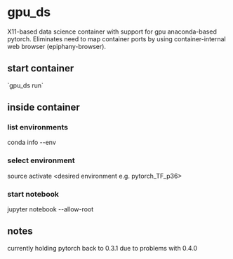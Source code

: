 # gpu_ds
X11-based data science container with support for gpu anaconda-based pytorch. Eliminates need to map container ports by using container-internal web browser (epiphany-browser).

## start container
\`gpu_ds run\`

## inside container
### list environments
conda info --env
### select environment
source activate \<desired environment e.g. pytorch_TF_p36\>
### start notebook
jupyter notebook --allow-root

## notes
currently holding pytorch back to 0.3.1 due to problems with 0.4.0
